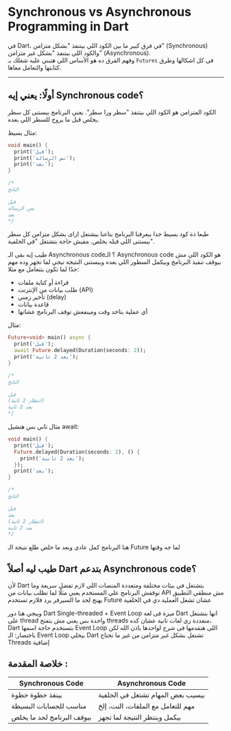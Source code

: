 # Synchronous vs Asynchronous Programming in Dart

في Dart، في فرق كبير ما بين 
الكود اللي بيتنفذ "بشكل متزامن" (Synchronous) والكود اللي بيتنفذ "بشكل غير متزامن" (Asynchronous).  
وفهم الفرق ده هو الأساس اللي هتبني عليه شغلك بـ `Futures` فى كل اشكالها وطرق كتابتها والتعامل معاها.

---

##  أولًا: يعني إيه Synchronous code؟

الكود المتزامن هو الكود اللي بيتنفذ "سطر ورا سطر". يعني البرنامج بيستنى كل سطر يخلص قبل ما يروح للسطر اللي بعده.

مثال بسيط:

```dart
void main() {
  print('قبل');
  print('نص الرسالة');
  print('بعد');
}

/*
الناتج

قبل
نص الرسالة
بعد
*/
```

طبعا دة كود بسيط جدا بيعرفنا البرنامج بتاعنا بيشتغل ازاى بشكل متزامن 
كل سطر بيستنى اللي قبله يخلص. مفيش حاجة بتشتغل "في الخلفية".

 طيب إيه بقى الـ Asynchronous code؟
الـ Asynchronous code هو الكود اللي مش بيوقف تنفيذ البرنامج وبيكمل السطور اللي بعده وبيستنى النتيجة تيجي لما تجهز
وده مهم جدًا لما تكون بتتعامل مع مثلا:

- قراءة أو كتابة ملفات
- طلب بيانات من الإنترنت (API)
- تأخير زمني (delay)
- قاعدة بيانات
- أي عملية بتاخد وقت ومينفعش توقف البرنامج عشانها

مثال:
```dart
Future<void> main() async {
  print('قبل');
  await Future.delayed(Duration(seconds: 2));
  print('بعد 2 ثانية');
}

/*
الناتج

قبل
(انتظار 2 ثانية)
بعد 2 ثانية
*/
```
مثال تاني بس هنشيل await:
```dart
void main() {
  print('قبل');
  Future.delayed(Duration(seconds: 2), () {
    print('بعد 2 ثانية');
  });
  print('بعد');
}

/*
الناتج

قبل
بعد
(انتظار 2 ثانية)
بعد 2 ثانية
*/

```
هنا البرنامج كمل عادي وبعد ما خلص طلع نتيجة الـ Future لما جه وقتها

 ## طيب ليه أصلاً Dart بتدعم Asynchronous code؟
لأن Dart بتشتغل في بيئات مختلفة ومتعددة المنصات اللي لازم تفضل سريعة وما توقفش البرنامج علي المستخدم
يعني مثلًا لما تطلب بيانات من API مش منطقي التطبيق يهنج لحد ما السيرفر يرد فلازم تستخدم Future عشان تشغل العملية دي في الخلفية

وييجي هنا دور Dart Single-threaded + Event Loop 
ميزة فى لغة Dart انها بتشتغل على thread واحدة بس يعني مش بتفتح threads متعددة زي لغات تانية
عشان كده، Dart بتستخدم حاجة اسمها Event Loop اللى هنقدمها فى شرح لواحدها باذن الله
لكن باختصار: الـ Event Loop بيخلي Dart تشتغل بشكل غير متزامن من غير ما تحتاج Threads إضافية

## خلاصة المقدمة :

  | Synchronous Code           | Asynchronous Code                 |
| -------------------------- | --------------------------------- |
| بينفذ خطوة خطوة            | بيسيب بعض المهام تشتغل في الخلفية |
| مناسب للحسابات البسيطة     | مهم للتعامل مع الملفات، النت، إلخ |
| بيوقف البرنامج لحد ما يخلص | بيكمل وينتظر النتيجة لما تجهز     |
